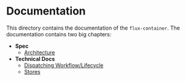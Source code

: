 Documentation
=============

This directory contains the documentation of the ``flux-container``.
The documentation contains two big chapters:

- __Spec__
    - [Architecture](https://github.com/Sententiaregum/flux-container/blob/master/docs/spec/architecture.md)
- __Technical Docs__
    - [Dispatching Workflow/Lifecycle](https://github.com/Sententiaregum/flux-container/blob/master/docs/api/actions.md)
    - [Stores](https://github.com/Sententiaregum/flux-container/blob/master/docs/api/stores.md)
